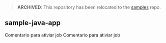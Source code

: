 > **ARCHIVED**: This repository has been relocated to the [samples](https://github.com/buildpack/samples/) repo.

## sample-java-app


Comentario para ativiar job
Comentario para ativiar job

